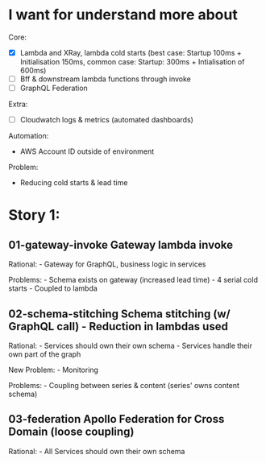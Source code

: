 # I want for understand more about

Core: 

- [x] Lambda and XRay, lambda cold starts (best case: Startup 100ms + Initialisation 150ms, common case: Startup: 300ms + Intialisation of 600ms)
- [ ] Bff & downstream lambda functions through invoke
- [ ] GraphQL Federation

Extra:
- [ ] Cloudwatch logs & metrics (automated dashboards)


Automation:
- AWS Account ID outside of environment


Problem:
- Reducing cold starts & lead time

# Story 1:
## 01-gateway-invoke     Gateway lambda invoke

Rational:
    - Gateway for GraphQL, business logic in services

Problems:
    - Schema exists on gateway (increased lead time)
    - 4 serial cold starts
    - Coupled to lambda

##  02-schema-stitching   Schema stitching (w/ GraphQL call) - Reduction in lambdas used

Rational:
    - Services should own their own schema
    - Services handle their own part of the graph

New Problem:
    - Monitoring

Problems:
    - Coupling between series & content (series' owns content schema)

##  03-federation         Apollo Federation for Cross Domain (loose coupling)

Rational:
    - All Services should own their own schema